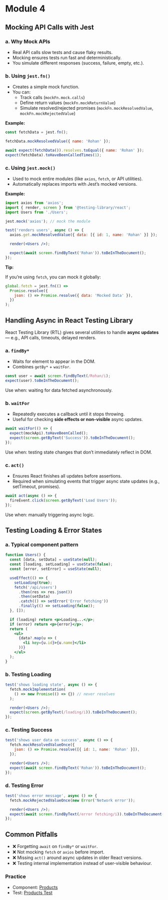 # Module 4

## Mocking API Calls with Jest

### a. Why Mock APIs

- Real API calls slow tests and cause flaky results.
- Mocking ensures tests run fast and deterministically.
- You simulate different responses (success, failure, empty, etc.).

### b. Using `jest.fn()`

- Creates a simple mock function.
- You can:
  - Track calls (`mockFn.mock.calls`)
  - Define return values (`mockFn.mockReturnValue`)
  - Simulate resolved/rejected promises (`mockFn.mockResolvedValue`, `mockFn.mockRejectedValue`)

**Example:**

```jsx
const fetchData = jest.fn();

fetchData.mockResolvedValue({ name: 'Rohan' });

await expect(fetchData()).resolves.toEqual({ name: 'Rohan' });
expect(fetchData).toHaveBeenCalledTimes(1);
```

### c. Using `jest.mock()`

- Used to mock entire modules (like `axios`, `fetch`, or API utilities).
- Automatically replaces imports with Jest’s mocked versions.

**Example:**

```jsx
import axios from 'axios';
import { render, screen } from '@testing-library/react';
import Users from './Users';

jest.mock('axios'); // mock the module

test('renders users', async () => {
  axios.get.mockResolvedValue({ data: [{ id: 1, name: 'Rohan' }] });

  render(<Users />);

  expect(await screen.findByText('Rohan')).toBeInTheDocument();
});
```

**Tip:**

If you’re using `fetch`, you can mock it globally:

```jsx
global.fetch = jest.fn(() =>
  Promise.resolve({
    json: () => Promise.resolve({ data: 'Mocked Data' }),
  })
);
```

## Handling Async in React Testing Library

React Testing Library (RTL) gives several utilities to handle **async updates** — e.g., API calls, timeouts, delayed renders.

### a. `findBy*`

- Waits for element to appear in the DOM.
- Combines `getBy*` + `waitFor`.

```jsx
const user = await screen.findByText(/Rohan/i);
expect(user).toBeInTheDocument();
```

Use when: waiting for data fetched asynchronously.

### b. `waitFor`

- Repeatedly executes a callback until it stops throwing.
- Useful for checking **side effects or non-visible** async updates.

```jsx
await waitFor(() => {
  expect(mockApi).toHaveBeenCalled();
  expect(screen.getByText('Success')).toBeInTheDocument();
});
```

Use when: testing state changes that don’t immediately reflect in DOM.

### c. `act()`

- Ensures React finishes all updates before assertions.
- Required when simulating events that trigger async state updates (e.g., setTimeout, promises).

```jsx
await act(async () => {
  fireEvent.click(screen.getByText('Load Users'));
});
```

Use when: manually triggering async logic.

## Testing Loading & Error States

### a. Typical component pattern

```jsx
function Users() {
  const [data, setData] = useState(null);
  const [loading, setLoading] = useState(false);
  const [error, setError] = useState(null);

  useEffect(() => {
    setLoading(true);
    fetch('/api/users')
      .then(res => res.json())
      .then(setData)
      .catch(() => setError('Error fetching'))
      .finally(() => setLoading(false));
  }, []);

  if (loading) return <p>Loading...</p>;
  if (error) return <p>{error}</p>;
  return (
    <ul>
      {data?.map(u => (
        <li key={u.id}>{u.name}</li>
      ))}
    </ul>
  );
}
```

### b. Testing Loading

```jsx
test('shows loading state', async () => {
  fetch.mockImplementation(
    () => new Promise(() => {}) // never resolves
  );

  render(<Users />);
  expect(screen.getByText(/loading/i)).toBeInTheDocument();
});
```

### c. Testing Success

```jsx
test('shows user data on success', async () => {
  fetch.mockResolvedValueOnce({
    json: () => Promise.resolve([{ id: 1, name: 'Rohan' }]),
  });

  render(<Users />);
  expect(await screen.findByText('Rohan')).toBeInTheDocument();
});
```

### d. Testing Error

```jsx
test('shows error message', async () => {
  fetch.mockRejectedValueOnce(new Error('Network error'));

  render(<Users />);
  expect(await screen.findByText(/error fetching/i)).toBeInTheDocument();
});
```

## Common Pitfalls

- ❌ Forgetting `await` on `findBy*` or `waitFor`.
- ❌ Not mocking `fetch` or `axios` before import.
- ❌ Missing `act()` around async updates in older React versions.
- ❌ Testing internal implementation instead of user-visible behaviour.

### Practice

- Component: [Products](./components/Products.tsx)
- Test: [Products Test](./__tests__/Products.test.tsx)
